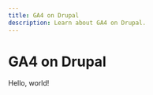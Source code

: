 ```yaml
---
title: GA4 on Drupal
description: Learn about GA4 on Drupal.
---
```


# GA4 on Drupal

Hello, world!
